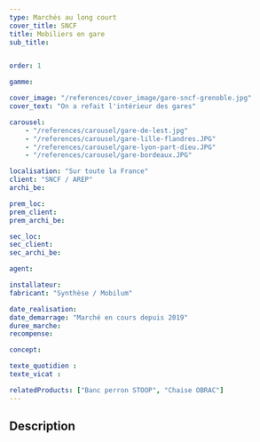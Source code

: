 ```yaml
---
type: Marchés au long court
cover_title: SNCF
title: Mobiliers en gare
sub_title:


order: 1

gamme:

cover_image: "/references/cover_image/gare-sncf-grenoble.jpg"
cover_text: "On a refait l'intérieur des gares"

carousel:
    - "/references/carousel/gare-de-lest.jpg"
    - "/references/carousel/gare-lille-flandres.JPG"
    - "/references/carousel/gare-lyon-part-dieu.JPG"
    - "/references/carousel/gare-bordeaux.JPG"

localisation: "Sur toute la France"
client: "SNCF / AREP"
archi_be:

prem_loc:
prem_client:
prem_archi_be:

sec_loc:
sec_client:
sec_archi_be:

agent:

installateur:
fabricant: "Synthèse / Mobilum"

date_realisation:
date_demarrage: "Marché en cours depuis 2019"
duree_marche:
recompense:

concept:

texte_quotidien :
texte_vicat :

relatedProducts: ["Banc perron STOOP", "Chaise OBRAC"]
---
```


## Description
